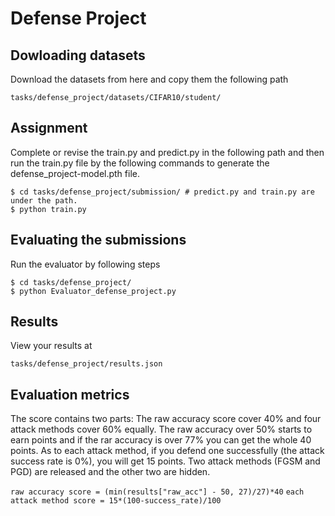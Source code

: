 # Defense Project

## Dowloading datasets
Download the datasets from here and copy them the following path
```
tasks/defense_project/datasets/CIFAR10/student/
```

## Assignment
Complete or revise the train.py and predict.py in the following path and then run the train.py file by the following commands to generate the defense_project-model.pth file.
```
$ cd tasks/defense_project/submission/ # predict.py and train.py are under the path.
$ python train.py
```

## Evaluating the submissions
Run the evaluator by following steps
```
$ cd tasks/defense_project/
$ python Evaluator_defense_project.py
```


## Results
View your results at
```
tasks/defense_project/results.json
```

## Evaluation metrics
The score contains two parts: The raw accuracy score cover 40% and four attack methods cover 60% equally. The raw accuracy over 50% starts to earn points and if the rar accuracy is over 77% you can get the whole 40 points. As to each attack method, if you defend one successfully (the attack success rate is 0%), you will get 15 points. Two attack methods (FGSM and PGD) are released and the other two are hidden.

`raw accuracy score = (min(results["raw_acc"] - 50, 27)/27)*40`
`each attack method score = 15*(100-success_rate)/100`

